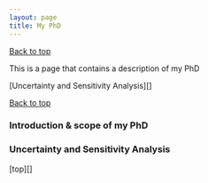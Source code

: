 ```yaml
---
layout: page
title: My PhD
---
```

 <a href="#top">Back to top</a>

This is a page that contains a description of my PhD

[Uncertainty and Sensitivity Analysis][]

 <a href="### Uncertainty and Sensitivity Analysis">Back to top</a>

### Introduction & scope of my PhD

### Uncertainty and Sensitivity Analysis

[top][]

